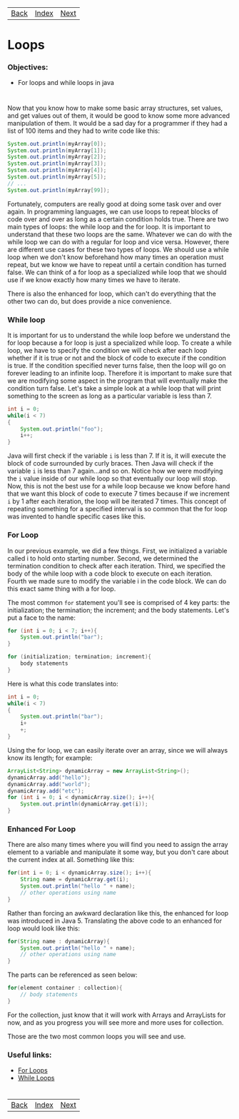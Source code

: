 <table width="100%">
    <tr>
        <td><a href="./012_Arrays.md">Back</a></td>
        <td><a href="../Index.md">Index</a></td>
        <td><a href="./014_Maps.md">Next</a></td>
    </tr>
</table>

#

#   Loops
### __Objectives:__
*   For loops and while loops in java
#
Now that you know how to make some basic array structures, set values, and get values out of them, it would be good to know some more advanced manipulation of them. It would be a sad day for a programmer if they had a list of 100 items and they had to write code like this:
```java
System.out.println(myArray[0]);
System.out.println(myArray[1]);
System.out.println(myArray[2]);
System.out.println(myArray[3]);
System.out.println(myArray[4]);
System.out.println(myArray[5]);
// ...
System.out.println(myArray[99]);
```
Fortunately, computers are really good at doing some task over and over again. In programming languages, we can use loops to repeat blocks of code over and over as long as a certain condition holds true. There are two main types of loops: the while loop and the for loop. It is important to understand that these two loops are the same. Whatever we can do with the while loop we can do with a regular for loop and vice versa. However, there are different use cases for these two types of loops. We should use a while loop when we don't know beforehand how many times an operation must repeat, but we know we have to repeat until a certain condition has turned false. We can think of a for loop as a specialized while loop that we should use if we know exactly how many times we have to iterate.

There is also the enhanced for loop, which can't do everything that the other two can do, but does provide a nice convenience.

### __While loop__
It is important for us to understand the while loop before we understand the for loop because a for loop is just a specialized while loop. To create a while loop, we have to specify the condition we will check after each loop whether if it is true or not and the block of code to execute if the condition is true. If the condition specified never turns false, then the loop will go on forever leading to an infinite loop. Therefore it is important to make sure that we are modifying some aspect in the program that will eventually make the condition turn false. Let's take a simple look at a while loop that will print something to the screen as long as a particular variable is less than 7.
```java
int i = 0;
while(i < 7)
{
    System.out.println("foo");
    i++;
}
```
Java will first check if the variable `i` is less than 7. If it is, it will execute the block of code surrounded by curly braces. Then Java will check if the variable `i` is less than 7 again...and so on. Notice how we were modifying the `i` value inside of our while loop so that eventually our loop will stop. Now, this is not the best use for a while loop because we know before hand that we want this block of code to execute 7 times because if we increment `i` by 1 after each iteration, the loop will be iterated 7 times. This concept of repeating something for a specified interval is so common that the for loop was invented to handle specific cases like this.

### __For Loop__
In our previous example, we did a few things. First, we initialized a variable called i to hold onto starting number. Second, we determined the termination condition to check after each iteration. Third, we specified the body of the while loop with a code block to execute on each iteration. Fourth we made sure to modify the variable i in the code block. We can do this exact same thing with a for loop.

The most common `for` statement you'll see is comprised of 4 key parts: the initialization; the termination; the increment; and the body statements. Let's put a face to the name:
```java
for (int i = 0; i < 7; i++){
    System.out.println("bar");
}
```
```java
for (initialization; termination; increment){
    body statements
}
```
Here is what this code translates into:
```java
int i = 0;
while(i < 7)
{
    System.out.println("bar");
    i+
    +;
}
```
Using the for loop, we can easily iterate over an array, since we will always know its length; for example:
```java
ArrayList<String> dynamicArray = new ArrayList<String>();
dynamicArray.add("hello");
dynamicArray.add("world");
dynamicArray.add("etc");
for (int i = 0; i < dynamicArray.size(); i++){
    System.out.println(dynamicArray.get(i));
}
```
### __Enhanced For Loop__
There are also many times where you will find you need to assign the array element to a variable and manipulate it some way, but you don't care about the current index at all. Something like this:
```java
for(int i = 0; i < dynamicArray.size(); i++){
    String name = dynamicArray.get(i);
    System.out.println("hello " + name);
    // other operations using name
}
```
Rather than forcing an awkward declaration like this, the enhanced for loop was introduced in Java 5. Translating the above code to an enhanced for loop would look like this:
```java
for(String name : dynamicArray){
    System.out.println("hello " + name);
    // other operations using name
}
```
The parts can be referenced as seen below:
```java
for(element container : collection){
    // body statements
}
```
For the collection, just know that it will work with Arrays and ArrayLists for now, and as you progress you will see more and more uses for collection.

Those are the two most common loops you will see and use.

### __Useful links:__
*   [For Loops](https://docs.oracle.com/javase/tutorial/java/nutsandbolts/for.html)
*   [While Loops](https://docs.oracle.com/javase/tutorial/java/nutsandbolts/while.html)

#

[]()
<table width="100%">
    <tr>
        <td><a href="./012_Arrays.md">Back</a></td>
        <td><a href="../Index.md">Index</a></td>
        <td><a href="./014_Maps.md">Next</a></td>
    </tr>
</table>
